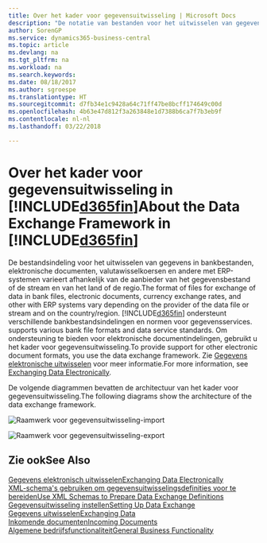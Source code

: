 ```yaml
---
title: Over het kader voor gegevensuitwisseling | Microsoft Docs
description: "De notatie van bestanden voor het uitwisselen van gegevens in de bankbestanden, elektronische documenten, valutawisselkoersen en andere met ERP-systemen variëren afhankelijk van de aanbieder van het gegevensbestand of de stream en van het land of de regio."
author: SorenGP
ms.service: dynamics365-business-central
ms.topic: article
ms.devlang: na
ms.tgt_pltfrm: na
ms.workload: na
ms.search.keywords: 
ms.date: 08/18/2017
ms.author: sgroespe
ms.translationtype: HT
ms.sourcegitcommit: d7fb34e1c9428a64c71ff47be8bcff174649c00d
ms.openlocfilehash: 4b63e47d812f3a263848e1d7388b6ca7f7b3eb9f
ms.contentlocale: nl-nl
ms.lasthandoff: 03/22/2018

---
```

# <a name="about-the-data-exchange-framework-in-included365finincludesd365finmdmd"></a><span data-ttu-id="21c87-103">Over het kader voor gegevensuitwisseling in [!INCLUDE[d365fin](includes/d365fin_md.md)]</span><span class="sxs-lookup"><span data-stu-id="21c87-103">About the Data Exchange Framework in [!INCLUDE[d365fin](includes/d365fin_md.md)]</span></span>
<span data-ttu-id="21c87-104">De bestandsindeling voor het uitwisselen van gegevens in bankbestanden, elektronische documenten, valutawisselkoersen en andere met ERP-systemen varieert afhankelijk van de aanbieder van het gegevensbestand of de stream en van het land of de regio.</span><span class="sxs-lookup"><span data-stu-id="21c87-104">The format of files for exchange of data in bank files, electronic documents, currency exchange rates, and other with ERP systems vary depending on the provider of the data file or stream and on the country/region.</span></span> [!INCLUDE[d365fin](includes/d365fin_md.md)]<span data-ttu-id="21c87-105"> ondersteunt verschillende bankbestandsindelingen en normen voor gegevensservices.</span><span class="sxs-lookup"><span data-stu-id="21c87-105"> supports various bank file formats and data service standards.</span></span> <span data-ttu-id="21c87-106">Om ondersteuning te bieden voor elektronische documentindelingen, gebruikt u het kader voor gegevensuitwisseling.</span><span class="sxs-lookup"><span data-stu-id="21c87-106">To provide support for other electronic document formats, you use the data exchange framework.</span></span> <span data-ttu-id="21c87-107">Zie [Gegevens elektronische uitwisselen](across-data-exchange.md) voor meer informatie.</span><span class="sxs-lookup"><span data-stu-id="21c87-107">For more information, see [Exchanging Data Electronically](across-data-exchange.md).</span></span>    

 <span data-ttu-id="21c87-108">De volgende diagrammen bevatten de architectuur van het kader voor gegevensuitwisseling.</span><span class="sxs-lookup"><span data-stu-id="21c87-108">The following diagrams show the architecture of the data exchange framework.</span></span>  

 ![Raamwerk voor gegevensuitwisseling-import](media/across-data-exchange/dataexchangeframework_import.png)  

 ![Raamwerk voor gegevensuitwisseling-export](media/across-data-exchange/dataexchangeframework_export.png)  

## <a name="see-also"></a><span data-ttu-id="21c87-111">Zie ook</span><span class="sxs-lookup"><span data-stu-id="21c87-111">See Also</span></span>  
[<span data-ttu-id="21c87-112">Gegevens elektronisch uitwisselen</span><span class="sxs-lookup"><span data-stu-id="21c87-112">Exchanging Data Electronically</span></span>](across-data-exchange.md)  
[<span data-ttu-id="21c87-113">XML-schema's gebruiken om gegevensuitwisselingsdefinities voor te bereiden</span><span class="sxs-lookup"><span data-stu-id="21c87-113">Use XML Schemas to Prepare Data Exchange Definitions</span></span>](across-how-to-use-xml-schemas-to-prepare-data-exchange-definitions.md)  
[<span data-ttu-id="21c87-114">Gegevensuitwisseling instellen</span><span class="sxs-lookup"><span data-stu-id="21c87-114">Setting Up Data Exchange</span></span>](across-set-up-data-exchange.md)  
[<span data-ttu-id="21c87-115">Gegevens uitwisselen</span><span class="sxs-lookup"><span data-stu-id="21c87-115">Exchanging Data</span></span>](across-exchange-data.md)  
[<span data-ttu-id="21c87-116">Inkomende documenten</span><span class="sxs-lookup"><span data-stu-id="21c87-116">Incoming Documents</span></span>](across-income-documents.md)  
[<span data-ttu-id="21c87-117">Algemene bedrijfsfunctionaliteit</span><span class="sxs-lookup"><span data-stu-id="21c87-117">General Business Functionality</span></span>](ui-across-business-areas.md)  


